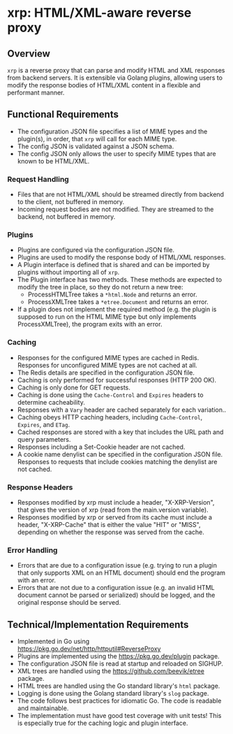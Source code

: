 # xrp: HTML/XML-aware reverse proxy

## Overview

`xrp` is a reverse proxy that can parse and modify HTML and XML responses from backend servers. It is extensible via Golang plugins, allowing users to modify the response bodies of HTML/XML content in a flexible and performant manner.

## Functional Requirements

- The configuration JSON file specifies a list of MIME types and the plugin(s), in order, that `xrp` will call for each MIME type.
- The config JSON is validated against a JSON schema.
- The config JSON only allows the user to specify MIME types that are known to be HTML/XML.

### Request Handling

- Files that are not HTML/XML should be streamed directly from backend to the client, not buffered in memory.
- Incoming request bodies are not modified. They are streamed to the backend, not buffered in memory.

### Plugins

- Plugins are configured via the configuration JSON file.
- Plugins are used to modify the response body of HTML/XML responses.
- A Plugin interface is defined that is shared and can be imported by plugins without importing all of `xrp`.
- The Plugin interface has two methods. These methods are expected to modify the tree in place, so they do not return a new tree:
    - ProcessHTMLTree takes a `*html.Node` and returns an error.
    - ProcessXMLTree takes a `*etree.Document` and returns an error.
- If a plugin does not implement the required method (e.g. the plugin is supposed to run on the HTML MIME type but only implements ProcessXMLTree), the program exits with an error.

### Caching

- Responses for the configured MIME types are cached in Redis. Responses for unconfigured MIME types are not cached at all.
- The Redis details are specified in the configuration JSON file.
- Caching is only performed for successful responses (HTTP 200 OK).
- Caching is only done for GET requests.
- Caching is done using the `Cache-Control` and `Expires` headers to determine cacheability.
- Responses with a `Vary` header are cached separately for each variation..
- Caching obeys HTTP caching headers, including `Cache-Control`, `Expires`, and `ETag`.
- Cached responses are stored with a key that includes the URL path and query parameters.
- Responses including a Set-Cookie header are not cached.
- A cookie name denylist can be specified in the configuration JSON file. Responses to requests that include cookies matching the denylist are not cached.

### Response Headers

- Responses modified by xrp must include a header, "X-XRP-Version", that gives the version of xrp (read from the main.version variable).
- Responses modified by xrp or served from its cache must include a header, "X-XRP-Cache" that is either the value "HIT" or "MISS", depending on whether the response was served from the cache.

### Error Handling

- Errors that are due to a configuration issue (e.g. trying to run a plugin that only supports XML on an HTML document) should end the program with an error.
- Errors that are not due to a configuration issue (e.g. an invalid HTML document cannot be parsed or serialized) should be logged, and the original response should be served.

## Technical/Implementation Requirements

- Implemented in Go using https://pkg.go.dev/net/http/httputil#ReverseProxy
- Plugins are implemented using the https://pkg.go.dev/plugin package.
- The configuration JSON file is read at startup and reloaded on SIGHUP.
- XML trees are handled using the https://github.com/beevik/etree package.
- HTML trees are handled using the Go standard library's `html` package.
- Logging is done using the Golang standard library's `slog` package.
- The code follows best practices for idiomatic Go. The code is readable and maintainable.
- The implementation must have good test coverage with unit tests! This is especially true for the caching logic and plugin interface.
